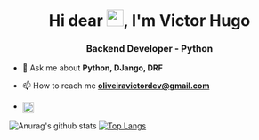 <h1 align="center">Hi dear <img src="https://raw.githubusercontent.com/kaueMarques/kaueMarques/master/hi.gif" width="30px">, I'm Victor Hugo</h1>
<h3 align="center">Backend Developer - Python </h3>


- 💬 Ask me about **Python, DJango, DRF**

- 📫 How to reach me **oliveiravictordev@gmail.com**
- <a href="https://www.linkedin.com/in/victor-hugo-3548a915a/" target="blank"><img align="center" src="https://cdn.jsdelivr.net/npm/simple-icons@3.0.1/icons/linkedin.svg" alt="VictorHugo" height="20" width="20" /></a>




![Anurag's github stats](https://github-readme-stats.vercel.app/api?username=VictorOliveiraPy&show_icons=true&theme=darl&show_icons=true&include_all_commits=true)       [![Top Langs](https://github-readme-stats.vercel.app/api/top-langs/?username=VictorOLiveiraPy&layout=compact)](https://github.com/anuraghazra/github-readme-stats)




<p>




</p>

<!--
**VictorOliveiraPy/VictorOliveiraPy** is a ✨ _special_ ✨ repository because its `README.md` (this file) appears on your GitHub profile.

Here are some ideas to get you started:

- 🌱 I’m currently learning ...
- 💬 Ask me about ...
- 📫 How to reach me: ...
- ⚡ Fun fact: ...
-->
